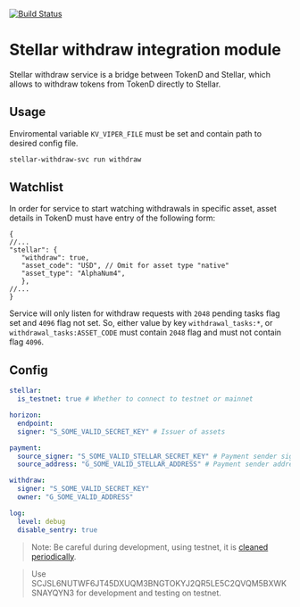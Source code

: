 [![Build Status](https://travis-ci.org/tokend/stellar-withdraw-svc.svg?branch=master)](https://travis-ci.org/tokend/stellar-withdraw-svc)

# Stellar withdraw integration module
Stellar withdraw service is a bridge between TokenD and Stellar, which allows 
to withdraw tokens from TokenD directly to Stellar.

## Usage

Enviromental variable `KV_VIPER_FILE` must be set and contain path to desired config file.

```bash
stellar-withdraw-svc run withdraw
```

## Watchlist

In order for service to start watching withdrawals in specific asset, asset details in TokenD must have entry of the following form: 
```json5
{
//...
"stellar": {
   "withdraw": true, 
   "asset_code": "USD", // Omit for asset type "native"
   "asset_type": "AlphaNum4",
   },
//...
}
```
Service will only listen for withdraw requests with `2048` pending tasks flag set and `4096` flag not set.
So, either value by key `withdrawal_tasks:*`, or `withdrawal_tasks:ASSET_CODE`  must contain `2048` flag and must not contain flag `4096`.

## Config

```yaml
stellar:
  is_testnet: true # Whether to connect to testnet or mainnet

horizon:
  endpoint:
  signer: "S_SOME_VALID_SECRET_KEY" # Issuer of assets

payment:
  source_signer: "S_SOME_VALID_STELLAR_SECRET_KEY" # Payment sender signer
  source_address: "G_SOME_VALID_STELLAR_ADDRESS" # Payment sender address

withdraw:
  signer: "S_SOME_VALID_SECRET_KEY"
  owner: "G_SOME_VALID_ADDRESS"

log:
  level: debug
  disable_sentry: true
```

> Note: Be careful during development, using testnet, it is [cleaned periodically](https://www.stellar.org/developers/guides/concepts/test-net.html#best-practices-for-using-testnet).

> Use SCJSL6NUTWF6JT45DXUQM3BNGTOKYJ2QR5LE5C2QVQM5BXWKSNAYQYN3 for development and testing on testnet.

